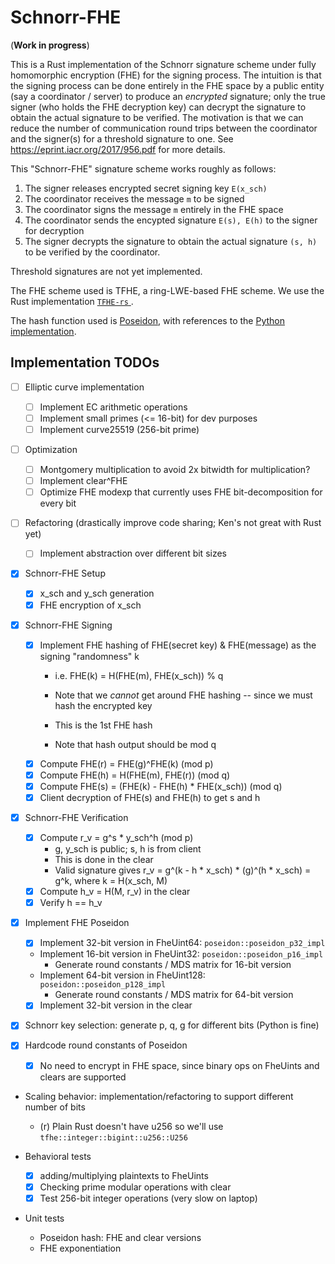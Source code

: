 # Schnorr-FHE

(**Work in progress**)

This is a Rust implementation of the Schnorr signature scheme under fully homomorphic encryption (FHE) for the signing process. The intuition is that the signing process can be done entirely in the FHE space by a public entity (say a coordinator / server) to produce an *encrypted* signature; only the true signer (who holds the FHE decryption key) can decrypt the signature to obtain the actual signature to be verified. The motivation is that we can reduce the number of communication round trips between the coordinator and the signer(s) for a threshold signature to one. See https://eprint.iacr.org/2017/956.pdf for more details.

This "Schnorr-FHE" signature scheme works roughly as follows:

1. The signer releases encrypted secret signing key `E(x_sch)`
2. The coordinator receives the message `m` to be signed
3. The coordinator signs the message `m` entirely in the FHE space
4. The coordinator sends the encypted signature `E(s), E(h)` to the signer for decryption
5. The signer decrypts the signature to obtain the actual signature `(s, h)` to be verified by the coordinator.

Threshold signatures are not yet implemented.

The FHE scheme used is TFHE, a ring-LWE-based FHE scheme. We use the Rust implementation [ `TFHE-rs` ](https://github.com/zama-ai/tfhe-rs).

The hash function used is [Poseidon](https://eprint.iacr.org/2019/458.pdf), with references to the [Python implementation](https://github.com/ingonyama-zk/poseidon-hash/).

## Implementation TODOs

* [ ] Elliptic curve implementation
    - [ ] Implement EC arithmetic operations
    - [ ] Implement small primes (<= 16-bit) for dev purposes
    - [ ] Implement curve25519 (256-bit prime)

* [ ] Optimization
    - [ ] Montgomery multiplication to avoid 2x bitwidth for multiplication?
    - [ ] Implement clear^FHE
    - [ ] Optimize FHE modexp that currently uses FHE bit-decomposition for every bit

* [ ] Refactoring (drastically improve code sharing; Ken's not great with Rust yet)
    - [ ] Implement abstraction over different bit sizes

* [x] Schnorr-FHE Setup
    - [x] x_sch and y_sch generation
    - [x] FHE encryption of x_sch

* [x] Schnorr-FHE Signing
    - [x] Implement FHE hashing of FHE(secret key) & FHE(message) as the signing "randomness" k
        - i.e. FHE(k) = H(FHE(m), FHE(x_sch)) % q
        - Note that we *cannot* get around FHE hashing -- since we must
          hash the encrypted key

        - This is the 1st FHE hash
        - Note that hash output should be mod q
    - [x] Compute FHE(r) = FHE(g)^FHE(k) (mod p)
    - [x] Compute FHE(h) = H(FHE(m), FHE(r)) (mod q)
    - [x] Compute FHE(s) = (FHE(k) - FHE(h) * FHE(x_sch)) (mod q)
    - [x] Client decryption of FHE(s) and FHE(h) to get s and h

* [x] Schnorr-FHE Verification
    - [x] Compute r_v = g^s * y_sch^h (mod p)
        - g, y_sch is public; s, h is from client
        - This is done in the clear
        - Valid signature gives r_v = g^(k - h * x_sch) * (g)^(h * x_sch) = g^k, where k = H(x_sch, M)
    - [x] Compute h_v = H(M, r_v) in the clear
    - [x] Verify h == h_v

* [x] Implement FHE Poseidon
    - [x] Implement 32-bit version in FheUint64: `poseidon::poseidon_p32_impl`
    - Implement 16-bit version in FheUint32: `poseidon::poseidon_p16_impl`
        - Generate round constants / MDS matrix for 16-bit version
    - Implement 64-bit version in FheUint128: `poseidon::poseidon_p128_impl`
        - Generate round constants / MDS matrix for 64-bit version
    - [x] Implement 32-bit version in the clear

* [x] Schnorr key selection: generate p, q, g for different bits (Python is fine)

* [x] Hardcode round constants of Poseidon
    - [x] No need to encrypt in FHE space, since binary ops on FheUints and clears are supported

* Scaling behavior: implementation/refactoring to support different number of bits
    - (r) Plain Rust doesn't have u256 so we'll use `tfhe::integer::bigint::u256::U256`

* Behavioral tests
    - [x] adding/multiplying plaintexts to FheUints
    - [x] Checking prime modular operations with clear
    - [x] Test 256-bit integer operations (very slow on laptop)

* Unit tests
    - Poseidon hash: FHE and clear versions
    - FHE exponentiation
